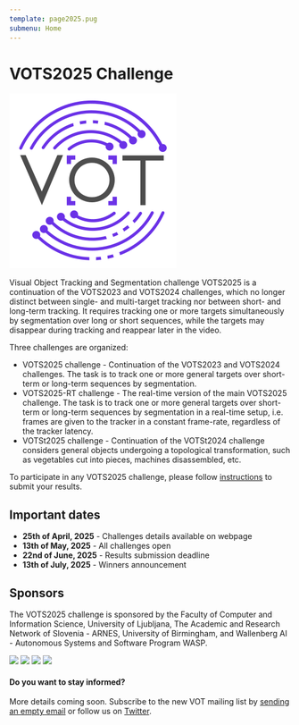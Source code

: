 ```yaml
---
template: page2025.pug
submenu: Home
---
```

 
# VOTS2025 Challenge

<img class="logo float-right frame" src="../img/vots2025_logo_website_large.png" alt="VOTS2025"  />
 
Visual Object Tracking and Segmentation challenge VOTS2025 is a continuation of the VOTS2023 and VOTS2024 challenges, which no longer distinct between single- and multi-target tracking nor between short- and long-term tracking. It requires tracking one or more targets simultaneously by segmentation over long or short sequences, while the targets may disappear during tracking and reappear later in the video.

Three challenges are organized:

 * VOTS2025 challenge - Continuation of the VOTS2023 and VOTS2024 challenges. The task is to track one or more general targets over short-term or long-term sequences by segmentation. 
 * VOTS2025-RT challenge - The real-time version of the main VOTS2025 challenge. The task is to track one or more general targets over short-term or long-term sequences by segmentation in a real-time setup, i.e. frames are given to the tracker in a constant frame-rate, regardless of the tracker latency.
 * VOTSt2025 challenge - Continuation of the VOTSt2024 challenge considers general objects undergoing a topological transformation, such as vegetables cut into pieces, machines disassembled, etc.

To participate in any VOTS2025 challenge, please follow [instructions](participation.html) to submit your results.

## Important dates

 * **25th of April, 2025** - Challenges details available on webpage
 * **13th of May, 2025** - All challenges open
 * **22nd of June, 2025** - Results submission deadline
 * **13th of July, 2025** - Winners announcement

## Sponsors

The VOTS2025 challenge is sponsored by the Faculty of Computer and Information Science, University of Ljubljana, The Academic and Research Network of Slovenia - ARNES, University of Birmingham, and Wallenberg AI - Autonomous Systems and Software Program WASP.

<div class="spotlight logos">
<a href="http://www.fri.uni-lj.si/"><img src="../img/org/logo_ljubljana.png" width="170px"/></a>
<a href="https://www.arnes.si/"><img src="../img/org/logo_arnes.png" /></a>
<a href="https://wasp-sweden.org/"><img src="../img/org/logo_wasp.png" width="250px"/></a>
<a href="https://www.birmingham.ac.uk/index.aspx"><img src="/img/org/logo_birmingham.png" width="170px"/></a>
</div>

<div class="alert alert-info" role="alert">
<div class="icon-left"><i class="glyphicon glyphicon-bullhorn hugeicon"></i> </div>
<h4>Do you want to stay informed?</h4>

More details coming soon. Subscribe to the new VOT mailing list by [sending an empty email](mailto:votchallange-join@lists.arnes.si) or follow us on [Twitter](https://twitter.com/votchallenge).
</div>
 